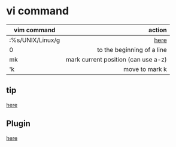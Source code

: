 # vi command 

| vim command | action |
| ------      | -----: |
| :%s/UNIX/Linux/g | [here](http://www.cyberciti.biz/faq/linux-unix-vim-find-replace-text-string-words/) |
| 0 | to the beginning of a line | 
| mk | mark current position (can use a-z) |
| 'k  | move to mark k |

## tip
 [here](http://www.cs.swarthmore.edu/help/vim/home.html)

## Plugin
 [here](http://unlogic.co.uk/posts/vim-python-ide.html)
